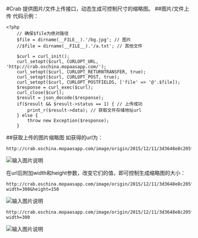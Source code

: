 #Crab
提供图片/文件上传接口，动态生成可控制尺寸的缩略图。
##图片/文件上传
代码示例：
```
<?php
    // 确保$file为绝对路径
    $file = dirname(__FILE__).'/bg.jpg'; // 图片
    //$file = dirname(__FILE__).'/a.txt'; // 其他文件

    $curl = curl_init();
    curl_setopt($curl, CURLOPT_URL, 'http://crab.oschina.mopaasapp.com/');
    curl_setopt($curl, CURLOPT_RETURNTRANSFER, true);
    curl_setopt($curl, CURLOPT_POST, true);
    curl_setopt($curl, CURLOPT_POSTFIELDS, ['file' => '@'.$file]);
    $response = curl_exec($curl);
    curl_close($curl);
    $result = json_decode($response);
    if($result && $result->status == 1) { // 上传成功
        print_r($result->data); // 获取文件存储地址url
    } else {
        throw new Exception($response);
    }
```    
##获取上传的图片缩略图
如获得的url为：
```
http://crab.oschina.mopaasapp.com/image/origin/2015/12/11/3d3648e8c205f7662ff16eacd7ba4816.jpeg
```
![输入图片说明](http://crab.oschina.mopaasapp.com/image/origin/2015/12/11/3d3648e8c205f7662ff16eacd7ba4816.jpeg?width=400 "原图")

在url后附加width和height参数，改变它们的值，即可控制生成缩略图的大小：
```
http://crab.oschina.mopaasapp.com/image/origin/2015/12/11/3d3648e8c205f7662ff16eacd7ba4816.jpeg?width=300&height=150
```
![输入图片说明](http://crab.oschina.mopaasapp.com/image/origin/2015/12/11/3d3648e8c205f7662ff16eacd7ba4816.jpeg?width=300&height=150 "缩略图")

```
http://crab.oschina.mopaasapp.com/image/origin/2015/12/11/3d3648e8c205f7662ff16eacd7ba4816.jpeg?width=300
```
![输入图片说明](http://crab.oschina.mopaasapp.com/image/origin/2015/12/11/3d3648e8c205f7662ff16eacd7ba4816.jpeg?width=300 "缩略图")